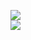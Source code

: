 [![](https://img.shields.io/badge/Made%20With-Github%20Spray-lightgrey.svg?style=for-the-badge&logo=github)](https://github.com/Annihil/github-spray#1693)  
[![](https://i.imgur.com/2DrTn0Z.gif)](https://github.com/Annihil/github-spray)